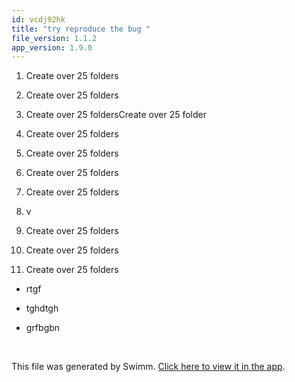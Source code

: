 ```yaml
---
id: vcdj92hk
title: "try reproduce the bug "
file_version: 1.1.2
app_version: 1.9.0
---
```


1.  Create over 25 folders

2.  Create over 25 folders

3.  Create over 25 foldersCreate over 25 folder

4.  Create over 25 folders

5.  Create over 25 folders

6.  Create over 25 folders

7.  Create over 25 folders

8.  v

9.  Create over 25 folders

10.  Create over 25 folders

11.  Create over 25 folders
*   rtgf

*   tghdtgh

*   grfbgbn

<br/>

This file was generated by Swimm. [Click here to view it in the app](https://swimm-web-app.web.app/repos/Z2l0aHViJTNBJTNBTm9hUmVwbyUzQSUzQU5vYW96ZXI=/docs/vcdj92hk).

